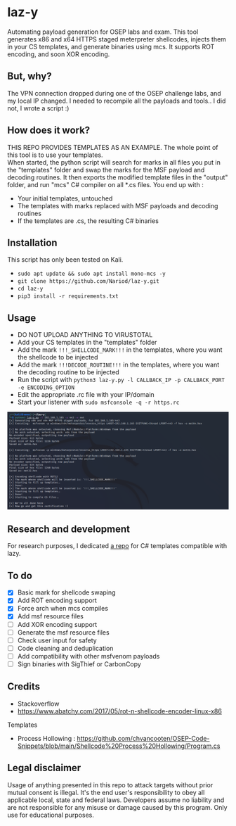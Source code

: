 # laz-y
Automating payload generation for OSEP labs and exam. This tool generates x86 and x64 HTTPS staged meterpreter shellcodes, injects them in your CS templates, and generate binaries using mcs. It supports ROT encoding, and soon XOR encoding.

## But, why?
The VPN connection dropped during one of the OSEP challenge labs, and my local IP changed. I needed to recompile all the payloads and tools.. I did not, I wrote a script :) 

## How does it work?
THIS REPO PROVIDES TEMPLATES AS AN EXAMPLE. The whole point of this tool is to use your templates.  
When started, the python script will search for marks in all files you put in the "templates" folder and swap the marks for the MSF payload and decoding routines. It then exports the modified template files in the "output" folder, and run "mcs" C# compiler on all *.cs files.
You end up with :
* Your initial templates, untouched
* The templates with marks replaced with MSF payloads and decoding routines
* If the templates are .cs, the resulting C# binaries

## Installation
This script has only been tested on Kali.
* `sudo apt update && sudo apt install mono-mcs -y`
* `git clone https://github.com/Nariod/laz-y.git`
* `cd laz-y`
* `pip3 install -r requirements.txt`

## Usage
* DO NOT UPLOAD ANYTHING TO VIRUSTOTAL
* Add your CS templates in the "templates" folder
* Add the mark `!!!_SHELLCODE_MARK!!!` in the templates, where you want the shellcode to be injected
* Add the mark `!!!DECODE_ROUTINE!!!` in the templates, where you want the decoding routine to be injected
* Run the script with `python3 laz-y.py -l CALLBACK_IP -p CALLBACK_PORT -e ENCODING_OPTION`
* Edit the appropriate .rc file with your IP/domain
* Start your listener with `sudo msfconsole -q -r https.rc`

![Usage](/images/Usage-screenshot.png)

## Research and development
For research purposes, I dedicated [a repo](https://github.com/Nariod/Laz-y-templates) for C# templates compatible with lazy. 

## To do
- [x] Basic mark for shellcode swaping
- [x] Add ROT encoding support
- [x] Force arch when mcs compiles
- [x] Add msf resource files
- [ ] Add XOR encoding support
- [ ] Generate the msf resource files
- [ ] Check user input for safety
- [ ] Code cleaning and deduplication
- [ ] Add compatibility with other msfvenom payloads
- [ ] Sign binaries with SigThief or CarbonCopy

## Credits
* Stackoverflow 
* https://www.abatchy.com/2017/05/rot-n-shellcode-encoder-linux-x86

Templates
* Process Hollowing : https://github.com/chvancooten/OSEP-Code-Snippets/blob/main/Shellcode%20Process%20Hollowing/Program.cs

## Legal disclaimer
Usage of anything presented in this repo to attack targets without prior mutual consent is illegal. It's the end user's responsibility to obey all applicable local, state and federal laws. Developers assume no liability and are not responsible for any misuse or damage caused by this program. Only use for educational purposes.